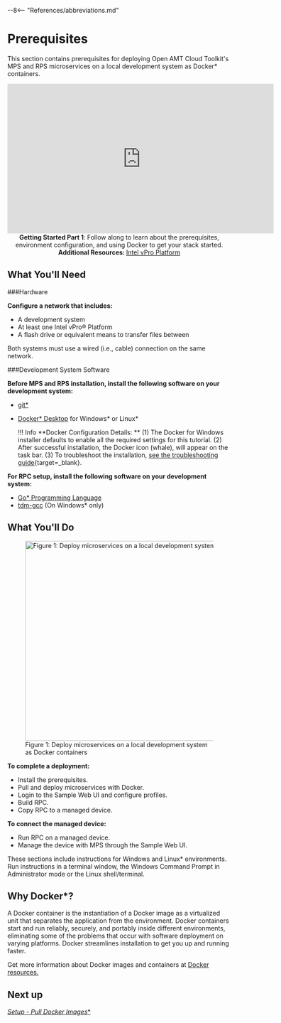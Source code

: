 --8<-- "References/abbreviations.md"
# Prerequisites

This section contains prerequisites for deploying Open AMT Cloud Toolkit's MPS and RPS microservices on a local development system as Docker* containers. 

<div style="text-align:center;">
  <iframe width="600" height="337" src="https://www.youtube.com/embed/Nuwm4SxbvjA" title="YouTube video player" frameborder="0" allow="accelerometer; autoplay; clipboard-write; encrypted-media; gyroscope; picture-in-picture" allowfullscreen></iframe>
  <figcaption><b>Getting Started Part 1</b>: Follow along to learn about the prerequisites, environment configuration, and using Docker to get your stack started. <b>Additional Resources: </b><a href="https://www.intel.com/content/www/us/en/developer/topic-technology/edge-5g/hardware/vpro-platform-retail.html">Intel vPro Platform</a></figcaption>
</div>

## What You'll Need

###Hardware

**Configure a network that includes:**

-  A development system 
-  At least one Intel vPro® Platform
-  A flash drive or equivalent means to transfer files between

Both systems must use a wired (i.e., cable) connection on the same network.

###Development System Software

**Before MPS and RPS installation, install the following software on your development system:**

- [git*](https://git-scm.com/downloads)
- [Docker* Desktop](https://www.docker.com/products/docker-desktop) for Windows* or Linux*
  
    !!! Info
        **Docker Configuration Details: **
        (1) The Docker for Windows installer defaults to enable all the required settings for this tutorial.
        (2) After successful installation, the Docker icon (whale), will appear on the task bar. 
        (3) To troubleshoot the installation, [see the troubleshooting guide](https:/docs.docker.com/docker-for-windows/troubleshoot/){target=_blank}.


**For RPC setup, install the following software on your development system:**

* [Go* Programming Language](https://go.dev/)
* [tdm-gcc](https://jmeubank.github.io/tdm-gcc/download/) (On Windows* only)

## What You'll Do

<figure class="figure-image">
  <img width="800" height="450" src="..\..\assets\images\LocalDockerWorkflow.png" alt="Figure 1: Deploy microservices on a local development system as Docker containers">
  <figcaption>Figure 1: Deploy microservices on a local development system as Docker containers</figcaption>
</figure>

**To complete a deployment:**

- Install the prerequisites.
- Pull and deploy microservices with Docker.
- Login to the Sample Web UI and configure profiles.
- Build RPC.
- Copy RPC to a managed device.


**To connect the managed device:**

- Run RPC on a managed device.
- Manage the device with MPS through the Sample Web UI.

These sections include instructions for Windows and Linux* environments. Run instructions in a terminal window, the Windows Command Prompt in Administrator mode or the Linux shell/terminal.

## Why Docker*?

A Docker container is the instantiation of a Docker image as a virtualized unit that separates the application from the environment. Docker containers start and run reliably, securely, and portably inside different environments, eliminating some of the problems that occur with software deployment on varying platforms. Docker streamlines installation to get you up and running faster.

Get more information about Docker images and containers at [Docker resources.](https://www.docker.com/resources/what-container)   

## Next up
[**Setup - Pull Docker* Images**](setup.md)

